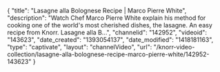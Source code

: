 {
    "title": "Lasagne alla Bolognese Recipe | Marco Pierre White",
    "description": "Watch Chef Marco Pierre White explain his method for cooking one of the world's most cherished dishes, the lasagne. An easy recipe from Knorr. Lasagne alla B...",
    "channelid": "142952",
    "videoid": "143623",
    "date_created": "1393054137",
    "date_modified": "1418181163",
    "type": "captivate",
    "layout": "channelVideo",
    "url": "\/knorr-video-collection\/lasagne-alla-bolognese-recipe-marco-pierre-white\/142952-143623"
}
